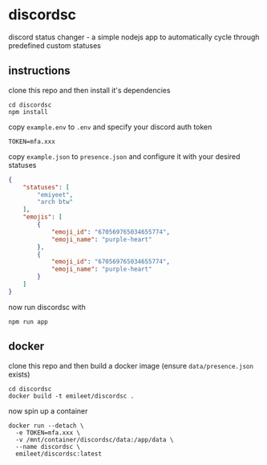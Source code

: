 # discordsc

discord status changer - a simple nodejs app to automatically cycle through predefined custom statuses

## instructions

clone this repo and then install it's dependencies

```shell
cd discordsc
npm install
```

copy `example.env` to `.env` and specify your discord auth token
```shell
TOKEN=mfa.xxx
```

copy `example.json` to `presence.json` and configure it with your desired statuses
```json
{
    "statuses": [
        "emiyeet",
        "arch btw"
    ],
    "emojis": [
        {
            "emoji_id": "670569765034655774",
            "emoji_name": "purple-heart"
        },
        {
            "emoji_id": "670569765034655774",
            "emoji_name": "purple-heart"
        }
    ]
}
```

now run discordsc with
```shell
npm run app
```

## docker

clone this repo and then build a docker image (ensure `data/presence.json` exists)

```shell
cd discordsc
docker build -t emileet/discordsc .
```

now spin up a container
```shell
docker run --detach \
  -e TOKEN=mfa.xxx \
  -v /mnt/container/discordsc/data:/app/data \
  --name discordsc \
  emileet/discordsc:latest
```